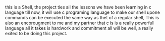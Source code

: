 this is a Shell, the project ties all the lessons we have been learning in c language till now, it will use c programing language to make our shell
upone commands can be executed the same way as thet of a regular shell, This is also an encorougment to me and my partner that c is is a really 
powerfull language all it takes is hardwork and commitment all will be well, a really exited to be doing this project. 
